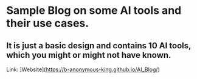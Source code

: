 # Sample Blog on some AI tools and their use cases.
## It is just a basic design and contains 10 AI tools, which you might or might not have known.
Link: ]Website](https://b-anonymous-king.github.io/AI_Blog/)
